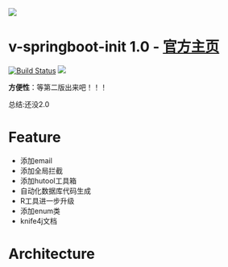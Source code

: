 ![](https://voup.cn/wp-content/uploads/2023/03/头像1.jpg)

v-springboot-init 1.0 - [官方主页](http://welcome.voup.cn)
=========================
<p align="left">
    <a href='https://travis-ci.org/meolu/walle-web'><img src='https://travis-ci.org/meolu/walle-web.svg?branch=master' alt="Build Status"></a>  
    <a href='https://gitter.im/meolu/walle-web'><img src='https://badges.gitter.im/Join%20Chat.svg'></a>
</p>

**方便性**：等第二版出来吧！！！

总结:还没2.0

Feature
=========================
- 添加email
- 添加全局拦截
- 添加hutool工具箱
- 自动化数据库代码生成
- R工具进一步升级
- 添加enum类
- knife4j文档


Architecture
=========================
